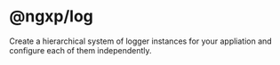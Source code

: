 # @ngxp/log

Create a hierarchical system of logger instances for your appliation and configure each of them independently.
